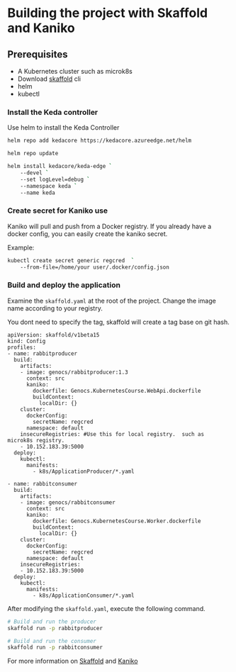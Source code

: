 # Building the project with Skaffold and Kaniko

## Prerequisites

- A Kubernetes cluster such as microk8s
- Download [skaffold](https://github.com/GoogleContainerTools/skaffold/releases) cli
- helm
- kubectl

### Install the Keda controller

Use helm to install the Keda Controller

``` bash
helm repo add kedacore https://kedacore.azureedge.net/helm

helm repo update

helm install kedacore/keda-edge `
    --devel `
    --set logLevel=debug `
    --namespace keda `
    --name keda
```

### Create secret for Kaniko use

Kaniko will pull and push from a Docker registry. If you already have a docker config, you can easily create the kaniko secret.

Example:

``` bash
kubectl create secret generic regcred  `
    --from-file=/home/your user/.docker/config.json
```

### Build and deploy the application

Examine the `skaffold.yaml` at the root of the project.
Change the image name according to your registry.

You dont need to specify the tag, skaffold will create a tag base on git hash.

```
apiVersion: skaffold/v1beta15
kind: Config
profiles:
- name: rabbitproducer
  build:
    artifacts:
    - image: genocs/rabbitproducer:1.3
      context: src
      kaniko:
        dockerfile: Genocs.KubernetesCourse.WebApi.dockerfile
        buildContext:
          localDir: {}
    cluster:
      dockerConfig:
        secretName: regcred
      namespace: default
    insecureRegistries: #Use this for local registry.  such as microk8s registry.
    - 10.152.183.39:5000
  deploy:
    kubectl:
      manifests:
        - k8s/ApplicationProducer/*.yaml

- name: rabbitconsumer
  build:
    artifacts:
    - image: genocs/rabbitconsumer
      context: src
      kaniko:
        dockerfile: Genocs.KubernetesCourse.Worker.dockerfile
        buildContext:
          localDir: {}
    cluster:
      dockerConfig:
        secretName: regcred
      namespace: default
    insecureRegistries:
    - 10.152.183.39:5000
  deploy:
    kubectl:
      manifests:
        - k8s/ApplicationConsumer/*.yaml
```

After modifying the `skaffold.yaml`, execute the following command.


``` bash
# Build and run the producer
skaffold run -p rabbitproducer

# Build and run the consumer
skaffold run -p rabbitconsumer
```

For more information on [Skaffold](https://skaffold.dev/docs/) and [Kaniko](https://github.com/GoogleContainerTools/kaniko)
